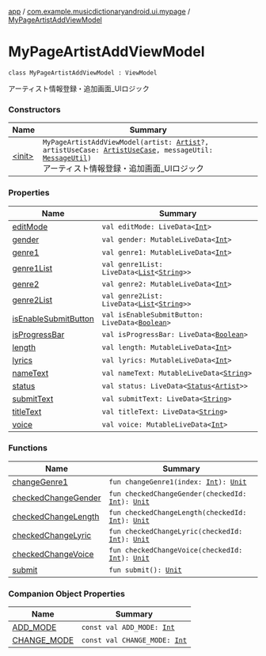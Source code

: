 [app](../../index.md) / [com.example.musicdictionaryandroid.ui.mypage](../index.md) / [MyPageArtistAddViewModel](./index.md)

# MyPageArtistAddViewModel

`class MyPageArtistAddViewModel : ViewModel`

アーティスト情報登録・追加画面_UIロジック

### Constructors

| Name | Summary |
|---|---|
| [&lt;init&gt;](-init-.md) | `MyPageArtistAddViewModel(artist: `[`Artist`](../../com.example.domain.model.entity/-artist/index.md)`?, artistUseCase: `[`ArtistUseCase`](../../com.example.musicdictionaryandroid.domain.usecase/-artist-use-case/index.md)`, messageUtil: `[`MessageUtil`](../../com.example.musicdictionaryandroid.ui.util/-message-util/index.md)`)`<br>アーティスト情報登録・追加画面_UIロジック |

### Properties

| Name | Summary |
|---|---|
| [editMode](edit-mode.md) | `val editMode: LiveData<`[`Int`](https://kotlinlang.org/api/latest/jvm/stdlib/kotlin/-int/index.html)`>` |
| [gender](gender.md) | `val gender: MutableLiveData<`[`Int`](https://kotlinlang.org/api/latest/jvm/stdlib/kotlin/-int/index.html)`>` |
| [genre1](genre1.md) | `val genre1: MutableLiveData<`[`Int`](https://kotlinlang.org/api/latest/jvm/stdlib/kotlin/-int/index.html)`>` |
| [genre1List](genre1-list.md) | `val genre1List: LiveData<`[`List`](https://kotlinlang.org/api/latest/jvm/stdlib/kotlin.collections/-list/index.html)`<`[`String`](https://kotlinlang.org/api/latest/jvm/stdlib/kotlin/-string/index.html)`>>` |
| [genre2](genre2.md) | `val genre2: MutableLiveData<`[`Int`](https://kotlinlang.org/api/latest/jvm/stdlib/kotlin/-int/index.html)`>` |
| [genre2List](genre2-list.md) | `val genre2List: LiveData<`[`List`](https://kotlinlang.org/api/latest/jvm/stdlib/kotlin.collections/-list/index.html)`<`[`String`](https://kotlinlang.org/api/latest/jvm/stdlib/kotlin/-string/index.html)`>>` |
| [isEnableSubmitButton](is-enable-submit-button.md) | `val isEnableSubmitButton: LiveData<`[`Boolean`](https://kotlinlang.org/api/latest/jvm/stdlib/kotlin/-boolean/index.html)`>` |
| [isProgressBar](is-progress-bar.md) | `val isProgressBar: LiveData<`[`Boolean`](https://kotlinlang.org/api/latest/jvm/stdlib/kotlin/-boolean/index.html)`>` |
| [length](length.md) | `val length: MutableLiveData<`[`Int`](https://kotlinlang.org/api/latest/jvm/stdlib/kotlin/-int/index.html)`>` |
| [lyrics](lyrics.md) | `val lyrics: MutableLiveData<`[`Int`](https://kotlinlang.org/api/latest/jvm/stdlib/kotlin/-int/index.html)`>` |
| [nameText](name-text.md) | `val nameText: MutableLiveData<`[`String`](https://kotlinlang.org/api/latest/jvm/stdlib/kotlin/-string/index.html)`>` |
| [status](status.md) | `val status: LiveData<`[`Status`](../../com.example.musicdictionaryandroid.ui.util/-status/index.md)`<`[`Artist`](../../com.example.domain.model.entity/-artist/index.md)`>>` |
| [submitText](submit-text.md) | `val submitText: LiveData<`[`String`](https://kotlinlang.org/api/latest/jvm/stdlib/kotlin/-string/index.html)`>` |
| [titleText](title-text.md) | `val titleText: LiveData<`[`String`](https://kotlinlang.org/api/latest/jvm/stdlib/kotlin/-string/index.html)`>` |
| [voice](voice.md) | `val voice: MutableLiveData<`[`Int`](https://kotlinlang.org/api/latest/jvm/stdlib/kotlin/-int/index.html)`>` |

### Functions

| Name | Summary |
|---|---|
| [changeGenre1](change-genre1.md) | `fun changeGenre1(index: `[`Int`](https://kotlinlang.org/api/latest/jvm/stdlib/kotlin/-int/index.html)`): `[`Unit`](https://kotlinlang.org/api/latest/jvm/stdlib/kotlin/-unit/index.html) |
| [checkedChangeGender](checked-change-gender.md) | `fun checkedChangeGender(checkedId: `[`Int`](https://kotlinlang.org/api/latest/jvm/stdlib/kotlin/-int/index.html)`): `[`Unit`](https://kotlinlang.org/api/latest/jvm/stdlib/kotlin/-unit/index.html) |
| [checkedChangeLength](checked-change-length.md) | `fun checkedChangeLength(checkedId: `[`Int`](https://kotlinlang.org/api/latest/jvm/stdlib/kotlin/-int/index.html)`): `[`Unit`](https://kotlinlang.org/api/latest/jvm/stdlib/kotlin/-unit/index.html) |
| [checkedChangeLyric](checked-change-lyric.md) | `fun checkedChangeLyric(checkedId: `[`Int`](https://kotlinlang.org/api/latest/jvm/stdlib/kotlin/-int/index.html)`): `[`Unit`](https://kotlinlang.org/api/latest/jvm/stdlib/kotlin/-unit/index.html) |
| [checkedChangeVoice](checked-change-voice.md) | `fun checkedChangeVoice(checkedId: `[`Int`](https://kotlinlang.org/api/latest/jvm/stdlib/kotlin/-int/index.html)`): `[`Unit`](https://kotlinlang.org/api/latest/jvm/stdlib/kotlin/-unit/index.html) |
| [submit](submit.md) | `fun submit(): `[`Unit`](https://kotlinlang.org/api/latest/jvm/stdlib/kotlin/-unit/index.html) |

### Companion Object Properties

| Name | Summary |
|---|---|
| [ADD_MODE](-a-d-d_-m-o-d-e.md) | `const val ADD_MODE: `[`Int`](https://kotlinlang.org/api/latest/jvm/stdlib/kotlin/-int/index.html) |
| [CHANGE_MODE](-c-h-a-n-g-e_-m-o-d-e.md) | `const val CHANGE_MODE: `[`Int`](https://kotlinlang.org/api/latest/jvm/stdlib/kotlin/-int/index.html) |
